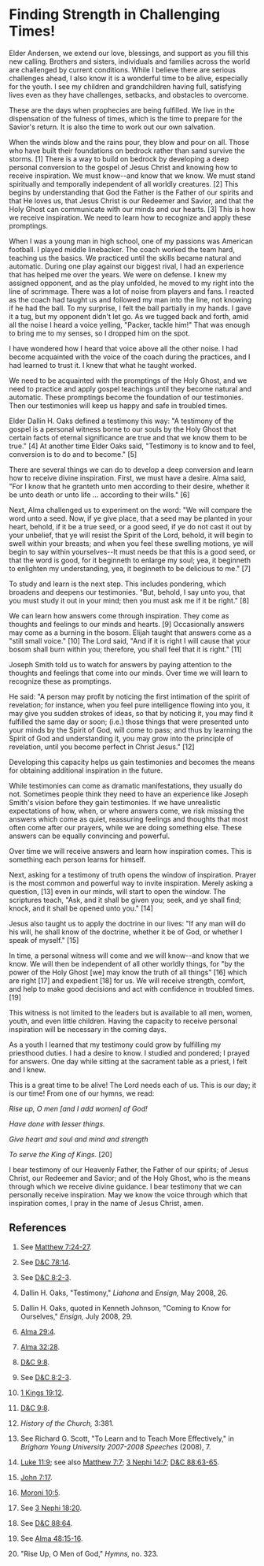 # Finding Strength in Challenging Times!

Elder Andersen, we extend our love, blessings, and support as you fill this
new calling. Brothers and sisters, individuals and families across the world
are challenged by current conditions. While I believe there are serious
challenges ahead, I also know it is a wonderful time to be alive, especially
for the youth. I see my children and grandchildren having full, satisfying
lives even as they have challenges, setbacks, and obstacles to overcome.

These are the days when prophecies are being fulfilled. We live in the
dispensation of the fulness of times, which is the time to prepare for the
Savior's return. It is also the time to work out our own salvation.

When the winds blow and the rains pour, they blow and pour on all. Those who
have built their foundations on bedrock rather than sand survive the storms.
[1]  There is a way to build on bedrock by developing a deep personal
conversion to the gospel of Jesus Christ and knowing how to receive
inspiration. We must know--and know that we know. We must stand spiritually
and temporally independent of all worldly creatures. [2]  This begins by
understanding that God the Father is the Father of our spirits and that He
loves us, that Jesus Christ is our Redeemer and Savior, and that the Holy
Ghost can communicate with our minds and our hearts. [3]  This is how we
receive inspiration. We need to learn how to recognize and apply these
promptings.

When I was a young man in high school, one of my passions was American
football. I played middle linebacker. The coach worked the team hard, teaching
us the basics. We practiced until the skills became natural and automatic.
During one play against our biggest rival, I had an experience that has helped
me over the years. We were on defense. I knew my assigned opponent, and as the
play unfolded, he moved to my right into the line of scrimmage. There was a
lot of noise from players and fans. I reacted as the coach had taught us and
followed my man into the line, not knowing if he had the ball. To my surprise,
I felt the ball partially in my hands. I gave it a tug, but my opponent didn't
let go. As we tugged back and forth, amid all the noise I heard a voice
yelling, "Packer, tackle him!" That was enough to bring me to my senses, so I
dropped him on the spot.

I have wondered how I heard that voice above all the other noise. I had become
acquainted with the voice of the coach during the practices, and I had learned
to trust it. I knew that what he taught worked.

We need to be acquainted with the promptings of the Holy Ghost, and we need to
practice and apply gospel teachings until they become natural and automatic.
These promptings become the foundation of our testimonies. Then our
testimonies will keep us happy and safe in troubled times.

Elder Dallin H. Oaks defined a testimony this way: "A testimony of the gospel
is a personal witness borne to our souls by the Holy Ghost that certain facts
of eternal significance are true and that we know them to be true." [4]  At
another time Elder Oaks said, "Testimony is to know and to feel, conversion is
to do and to become." [5]

There are several things we can do to develop a deep conversion and learn how
to receive divine inspiration. First, we must have a desire. Alma said, "For I
know that he granteth unto men according to their desire, whether it be unto
death or unto life ... according to their wills." [6]

Next, Alma challenged us to experiment on the word: "We will compare the word
unto a seed. Now, if ye give place, that a seed may be planted in your heart,
behold, if it be a true seed, or a good seed, if ye do not cast it out by your
unbelief, that ye will resist the Spirit of the Lord, behold, it will begin to
swell within your breasts; and when you feel these swelling motions, ye will
begin to say within yourselves--It must needs be that this is a good seed, or
that the word is good, for it beginneth to enlarge my soul; yea, it beginneth
to enlighten my understanding, yea, it beginneth to be delicious to me." [7]

To study and learn is the next step. This includes pondering, which broadens
and deepens our testimonies. "But, behold, I say unto you, that you must study
it out in your mind; then you must ask me if it be right." [8]

We can learn how answers come through inspiration. They come as thoughts and
feelings to our minds and hearts. [9]  Occasionally answers may come as a
burning in the bosom. Elijah taught that answers come as a "still small
voice." [10]  The Lord said, "And if it is right I will cause that your bosom
shall burn within you; therefore, you shall feel that it is right." [11]

Joseph Smith told us to watch for answers by paying attention to the thoughts
and feelings that come into our minds. Over time we will learn to recognize
these as promptings.

He said: "A person may profit by noticing the first intimation of the spirit
of revelation; for instance, when you feel pure intelligence flowing into you,
it may give you sudden strokes of ideas, so that by noticing it, you may find
it fulfilled the same day or soon; (i.e.) those things that were presented
unto your minds by the Spirit of God, will come to pass; and thus by learning
the Spirit of God and understanding it, you may grow into the principle of
revelation, until you become perfect in Christ Jesus." [12]

Developing this capacity helps us gain testimonies and becomes the means for
obtaining additional inspiration in the future.

While testimonies can come as dramatic manifestations, they usually do not.
Sometimes people think they need to have an experience like Joseph Smith's
vision before they gain testimonies. If we have unrealistic expectations of
how, when, or where answers come, we risk missing the answers which come as
quiet, reassuring feelings and thoughts that most often come after our
prayers, while we are doing something else. These answers can be equally
convincing and powerful.

Over time we will receive answers and learn how inspiration comes. This is
something each person learns for himself.

Next, asking for a testimony of truth opens the window of inspiration. Prayer
is the most common and powerful way to invite inspiration. Merely asking a
question, [13]  even in our minds, will start to open the window. The
scriptures teach, "Ask, and it shall be given you; seek, and ye shall find;
knock, and it shall be opened unto you." [14]

Jesus also taught us to apply the doctrine in our lives: "If any man will do
his will, he shall know of the doctrine, whether it be of God, or whether I
speak of myself." [15]

In time, a personal witness will come and we will know--and know that we know.
We will then be independent of all other worldly things, for "by the power of
the Holy Ghost [we] may know the truth of all things" [16]  which are right
[17]  and expedient [18]  for us. We will receive strength, comfort, and help
to make good decisions and act with confidence in troubled times. [19]

This witness is not limited to the leaders but is available to all men, women,
youth, and even little children. Having the capacity to receive personal
inspiration will be necessary in the coming days.

As a youth I learned that my testimony could grow by fulfilling my priesthood
duties. I had a desire to know. I studied and pondered; I prayed for answers.
One day while sitting at the sacrament table as a priest, I felt and I knew.

This is a great time to be alive! The Lord needs each of us. This is our day;
it is our time! From one of our hymns, we read:

_Rise up, O men [and I add women] of God!_

_Have done with lesser things._

_Give heart and soul and mind and strength_

_To serve the King of Kings._ [20]

I bear testimony of our Heavenly Father, the Father of our spirits; of Jesus
Christ, our Redeemer and Savior; and of the Holy Ghost, who is the means
through which we receive divine guidance. I bear testimony that we can
personally receive inspiration. May we know the voice through which that
inspiration comes, I pray in the name of Jesus Christ, amen.

## References

  1.  See [Matthew 7:24-27](https://www.lds.org/scriptures/nt/matt/7.24-27?lang=eng#23).

  2.  See [D&amp;C 78:14](https://www.lds.org/scriptures/dc-testament/dc/78.14?lang=eng#13).

  3.  See [D&amp;C 8:2-3](https://www.lds.org/scriptures/dc-testament/dc/8.2-3?lang=eng#1).

  4.  Dallin H. Oaks, "Testimony," _Liahona_ and _Ensign,_ May 2008, 26.

  5.  Dallin H. Oaks, quoted in Kenneth Johnson, "Coming to Know for Ourselves," _Ensign,_ July 2008, 29.

  6.   [Alma 29:4](https://www.lds.org/scriptures/bofm/alma/29.4?lang=eng#3).

  7.   [Alma 32:28](https://www.lds.org/scriptures/bofm/alma/32.28?lang=eng#27).

  8.   [D&amp;C 9:8](https://www.lds.org/scriptures/dc-testament/dc/9.8?lang=eng#7).

  9.  See [D&amp;C 8:2-3](https://www.lds.org/scriptures/dc-testament/dc/8.2-3?lang=eng#1).

  10.   [1 Kings 19:12](https://www.lds.org/scriptures/ot/1-kgs/19.12?lang=eng#11).

  11.   [D&amp;C 9:8](https://www.lds.org/scriptures/dc-testament/dc/9.8?lang=eng#7).

  12.   _History of the Church,_ 3:381.

  13.  See Richard G. Scott, "To Learn and to Teach More Effectively," in _Brigham Young University 2007-2008 Speeches_ (2008), 7.

  14.   [Luke 11:9](https://www.lds.org/scriptures/nt/luke/11.9?lang=eng#8); see also [Matthew 7:7](https://www.lds.org/scriptures/nt/matt/7.7?lang=eng#6); [3 Nephi 14:7](https://www.lds.org/scriptures/bofm/3-ne/14.7?lang=eng#6); [D&amp;C 88:63-65](https://www.lds.org/scriptures/dc-testament/dc/88.63-65?lang=eng#62).

  15.   [John 7:17](https://www.lds.org/scriptures/nt/john/7.17?lang=eng#16).

  16.   [Moroni 10:5](https://www.lds.org/scriptures/bofm/moro/10.5?lang=eng#4).

  17.  See [3 Nephi 18:20](https://www.lds.org/scriptures/bofm/3-ne/18.20?lang=eng#19).

  18.  See [D&amp;C 88:64](https://www.lds.org/scriptures/dc-testament/dc/88.64?lang=eng#63).

  19.  See [Alma 48:15-16](https://www.lds.org/scriptures/bofm/alma/48.15-16?lang=eng#14).

  20.  "Rise Up, O Men of God," _Hymns,_ no. 323.

